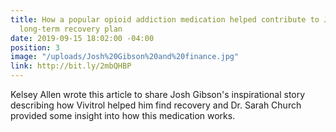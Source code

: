 ```yaml
---
title: How a popular opioid addiction medication helped contribute to Josh Gibson’s
  long-term recovery plan
date: 2019-09-15 18:02:00 -04:00
position: 3
image: "/uploads/Josh%20Gibson%20and%20finance.jpg"
link: http://bit.ly/2mbQHBP
---
```


Kelsey Allen wrote this article to share Josh Gibson's inspirational story describing how Vivitrol helped him find recovery and Dr. Sarah Church provided some insight into how this medication works.